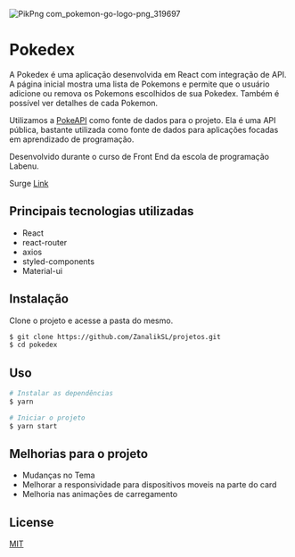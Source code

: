  ![PikPng com_pokemon-go-logo-png_319697](https://user-images.githubusercontent.com/71197933/127230941-87680549-a152-4838-8204-fbebec6bde13.png)


# Pokedex

A Pokedex é uma aplicação desenvolvida em React com integração de API. A página inicial mostra uma lista de Pokemons e permite que o usuário adicione ou remova os Pokemons escolhidos de sua Pokedex. Também é possível ver detalhes de cada Pokemon. 

Utilizamos a [PokeAPI](https://pokeapi.co/) como fonte de dados para o projeto. 
Ela é uma API pública, bastante utilizada como fonte de dados para aplicações focadas em aprendizado de programação. 

Desenvolvido durante o curso de Front End da escola de programação Labenu.

Surge [Link](https://red-eye.surge.sh)

## Principais tecnologias utilizadas

- React
- react-router
- axios
- styled-components
- Material-ui

## Instalação

 Clone o projeto e acesse a pasta do mesmo.

```bash
$ git clone https://github.com/ZanalikSL/projetos.git
$ cd pokedex
```

## Uso

```bash
# Instalar as dependências
$ yarn

# Iniciar o projeto
$ yarn start
```

## Melhorias para o projeto

- Mudanças no Tema
- Melhorar a responsividade para dispositivos moveis na parte do card
- Melhoria nas animações de carregamento

## License
[MIT](https://choosealicense.com/licenses/mit/)

